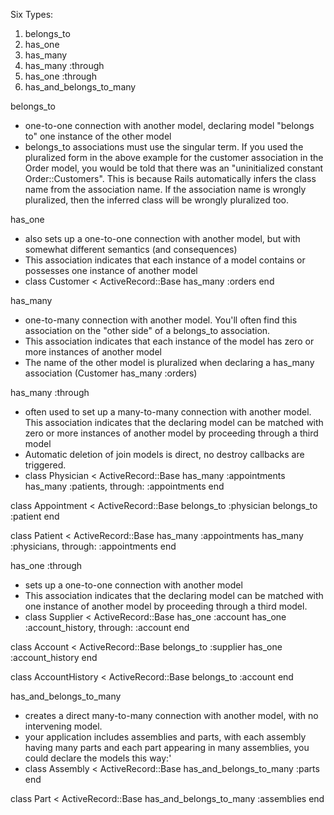 Six Types:
1. belongs_to
2. has_one
3. has_many
4. has_many :through
5. has_one :through
6. has_and_belongs_to_many




belongs_to
 * one-to-one connection with another model, declaring model "belongs to" one instance of the other model
 * belongs_to associations must use the singular term. If you used the pluralized form in the above example for the customer association in the Order model, you would be told that there was an "uninitialized constant Order::Customers". This is because Rails automatically infers the class name from the association name. If the association name is wrongly pluralized, then the inferred class will be wrongly pluralized too.


has_one
 * also sets up a one-to-one connection with another model, but with somewhat different semantics (and consequences)
 * This association indicates that each instance of a model contains or possesses one instance of another model
 * class Customer < ActiveRecord::Base
  has_many :orders
end

has_many
 * one-to-many connection with another model. You'll often find this association on the "other side" of a belongs_to association.
 * This association indicates that each instance of the model has zero or more instances of another model
 * The name of the other model is pluralized when declaring a has_many association (Customer has_many :orders)


has_many :through
 * often used to set up a many-to-many connection with another model. This association indicates that the declaring model can be matched with zero or more instances of another model by proceeding through a third model
 * Automatic deletion of join models is direct, no destroy callbacks are triggered.
 * class Physician < ActiveRecord::Base
  has_many :appointments
  has_many :patients, through: :appointments
end

class Appointment < ActiveRecord::Base
  belongs_to :physician
  belongs_to :patient
end

class Patient < ActiveRecord::Base
  has_many :appointments
  has_many :physicians, through: :appointments
end



has_one :through
 * sets up a one-to-one connection with another model
 * This association indicates that the declaring model can be matched with one instance of another model by proceeding through a third model.
 * class Supplier < ActiveRecord::Base
  has_one :account
  has_one :account_history, through: :account
end

class Account < ActiveRecord::Base
  belongs_to :supplier
  has_one :account_history
end

class AccountHistory < ActiveRecord::Base
  belongs_to :account
end


has_and_belongs_to_many
 * creates a direct many-to-many connection with another model, with no intervening model.
 *  your application includes assemblies and parts, with each assembly having many parts and each part appearing in many assemblies, you could declare the models this way:'
 * class Assembly < ActiveRecord::Base
  has_and_belongs_to_many :parts
end

class Part < ActiveRecord::Base
  has_and_belongs_to_many :assemblies
end




